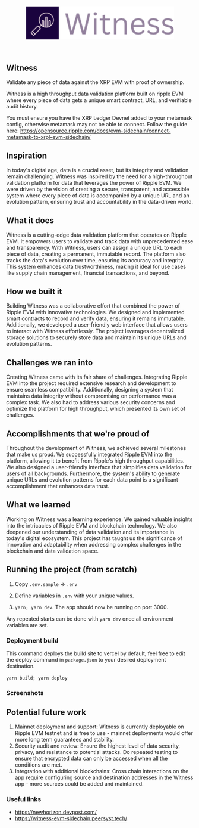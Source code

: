 <br/>
<p align='center'>
    <img src='./public/logo.png' width=400 />
</p>
<br/>


Witness
---

Validate any piece of data against the XRP EVM with proof of ownership.

Witness is a high throughput data validation platform built on ripple EVM where every piece of data gets a unique smart contract, URL, and verifiable audit history.


<!-- Built for the XRP EVM 2023 hackathon

Demo video:  -->


You must ensure you have the XRP Ledger Devnet added to your metamask config, otherwise metamask may not be able to connect. Follow the guide here: https://opensource.ripple.com/docs/evm-sidechain/connect-metamask-to-xrpl-evm-sidechain/

## Inspiration

In today's digital age, data is a crucial asset, but its integrity and validation remain challenging. Witness was inspired by the need for a high-throughput validation platform for data that leverages the power of Ripple EVM. We were driven by the vision of creating a secure, transparent, and accessible system where every piece of data is accompanied by a unique URL and an evolution pattern, ensuring trust and accountability in the data-driven world.

## What it does
Witness is a cutting-edge data validation platform that operates on Ripple EVM. It empowers users to validate and track data with unprecedented ease and transparency. With Witness, users can assign a unique URL to each piece of data, creating a permanent, immutable record. The platform also tracks the data's evolution over time, ensuring its accuracy and integrity. This system enhances data trustworthiness, making it ideal for use cases like supply chain management, financial transactions, and beyond.

## How we built it

Building Witness was a collaborative effort that combined the power of Ripple EVM with innovative technologies. We designed and implemented smart contracts to record and verify data, ensuring it remains immutable. Additionally, we developed a user-friendly web interface that allows users to interact with Witness effortlessly. The project leverages decentralized storage solutions to securely store data and maintain its unique URLs and evolution patterns.

## Challenges we ran into

Creating Witness came with its fair share of challenges. Integrating Ripple EVM into the project required extensive research and development to ensure seamless compatibility. Additionally, designing a system that maintains data integrity without compromising on performance was a complex task. We also had to address various security concerns and optimize the platform for high throughput, which presented its own set of challenges.

## Accomplishments that we're proud of

Throughout the development of Witness, we achieved several milestones that make us proud. We successfully integrated Ripple EVM into the platform, allowing it to benefit from Ripple's high throughput capabilities. We also designed a user-friendly interface that simplifies data validation for users of all backgrounds. Furthermore, the system's ability to generate unique URLs and evolution patterns for each data point is a significant accomplishment that enhances data trust.

## What we learned

Working on Witness was a learning experience. We gained valuable insights into the intricacies of Ripple EVM and blockchain technology. We also deepened our understanding of data validation and its importance in today's digital ecosystem. This project has taught us the significance of innovation and adaptability when addressing complex challenges in the blockchain and data validation space.


## Running the project (from scratch)

1. Copy `.env.sample` -> `.env`

2. Define variables in `.env` with your unique values.

3. `yarn; yarn dev`. The app should now be running on port 3000.

Any repeated starts can be done with `yarn dev` once all environment variables are set.

### Deployment build

This command deploys the build site to vercel by default, feel free to edit the deploy command in `package.json` to your desired deployment destination.

`yarn build; yarn deploy`

### Screenshots

## Potential future work
1. Mainnet deployment and support: Witness is currently deployable on Ripple EVM testnet and is free to use - mainnet deployments would offer more long term guarantees and stability.
2. Security audit and review: Ensure the highest level of data security, privacy, and resistance to potential attacks. Do repeated testing to ensure that encrypted data can only be accessed when all the conditions are met.
3. Integration with additional blockchains: Cross chain interactions on the app require configuring source and destination addresses in the Witness app - more sources could be added and maintained.


### Useful links
* https://newhorizon.devpost.com/
* https://witness-evm-sidechain.peersyst.tech/
